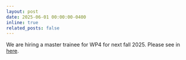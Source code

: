 ```yaml
---
layout: post
date: 2025-06-01 00:00:00-0400
inline: true
related_posts: false
---
```

We are hiring a master trainee for WP4 for next fall 2025. Please see in <a href='https://www.creatis.insa-lyon.fr/site/fr/recrutement/spherical-deep-learning-models-epileptogenic-zone-localization'> here</a>.

